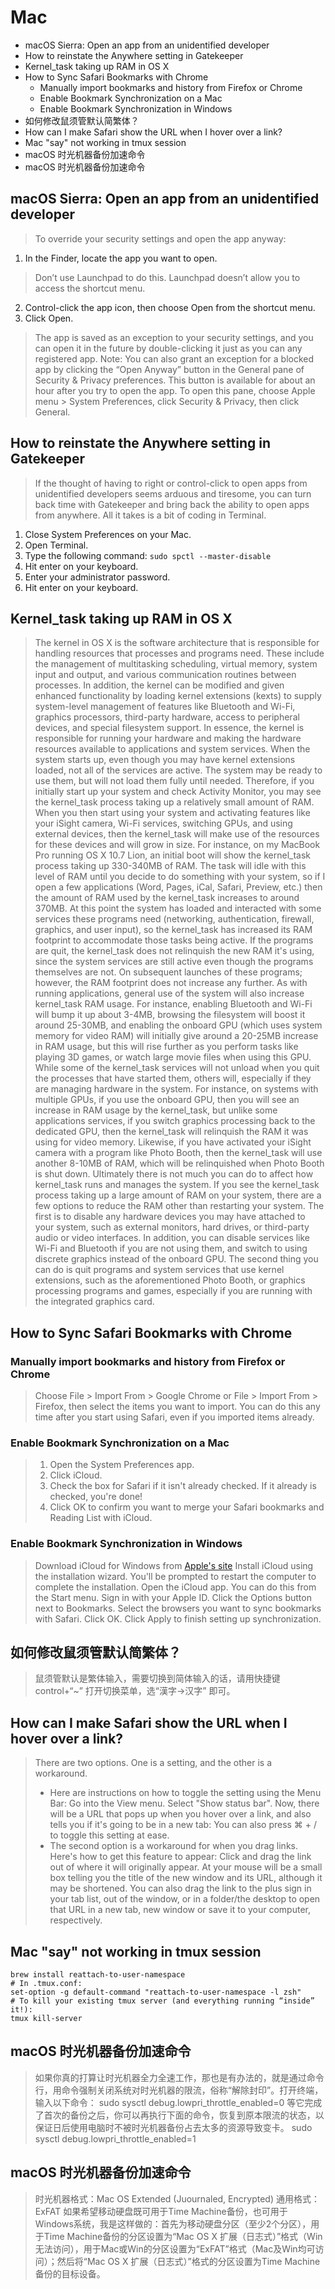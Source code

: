 # Mac
<!-- MarkdownTOC -->

- macOS Sierra: Open an app from an unidentified developer
- How to reinstate the Anywhere setting in Gatekeeper
- Kernel_task taking up RAM in OS X
- How to Sync Safari Bookmarks with Chrome
    - Manually import bookmarks and history from Firefox or Chrome
    - Enable Bookmark Synchronization on a Mac
    - Enable Bookmark Synchronization in Windows
- 如何修改鼠须管默认简繁体？
- How can I make Safari show the URL when I hover over a link?
- Mac "say" not working in tmux session
- macOS 时光机器备份加速命令
- macOS 时光机器备份加速命令

<!-- /MarkdownTOC -->

## macOS Sierra: Open an app from an unidentified developer
> To override your security settings and open the app anyway:
1. In the Finder, locate the app you want to open.
> Don’t use Launchpad to do this. Launchpad doesn’t allow you to access the shortcut menu.
2. Control-click the app icon, then choose Open from the shortcut menu.
3. Click Open.
> The app is saved as an exception to your security settings, and you can open it in the future by double-clicking it just as you can any registered app.
> Note: You can also grant an exception for a blocked app by clicking the “Open Anyway” button in the General pane of Security & Privacy preferences. This button is available for about an hour after you try to open the app.
> To open this pane, choose Apple menu > System Preferences, click Security & Privacy, then click General.

## How to reinstate the Anywhere setting in Gatekeeper
> If the thought of having to right or control-click to open apps from unidentified developers seems arduous and tiresome, you can turn back time with Gatekeeper and bring back the ability to open apps from anywhere. All it takes is a bit of coding in Terminal.
1. Close System Preferences on your Mac.
2. Open Terminal.
3. Type the following command:
`sudo spctl --master-disable`
4. Hit enter on your keyboard.
5. Enter your administrator password.
6. Hit enter on your keyboard.

## Kernel_task taking up RAM in OS X
>  The kernel in OS X is the software architecture that is responsible for handling resources that processes and programs need. These include the management of multitasking scheduling, virtual memory, system input and output, and various communication routines between processes. In addition, the kernel can be modified and given enhanced functionality by loading kernel extensions (kexts) to supply system-level management of features like Bluetooth and Wi-Fi, graphics processors, third-party hardware, access to peripheral devices, and special filesystem support. In essence, the kernel is responsible for running your hardware and making the hardware resources available to applications and system services.
> When the system starts up, even though you may have kernel extensions loaded, not all of the services are active. The system may be ready to use them, but will not load them fully until needed. Therefore, if you initially start up your system and check Activity Monitor, you may see the kernel_task process taking up a relatively small amount of RAM. When you then start using your system and activating features like your iSight camera, Wi-Fi services, switching GPUs, and using external devices, then the kernel_task will make use of the resources for these devices and will grow in size.
>  For instance, on my MacBook Pro running OS X 10.7 Lion, an initial boot will show the kernel_task process taking up 330-340MB of RAM. The task will idle with this level of RAM until you decide to do something with your system, so if I open a few applications (Word, Pages, iCal, Safari, Preview, etc.) then the amount of RAM used by the kernel_task increases to around 370MB. At this point the system has loaded and interacted with some services these programs need (networking, authentication, firewall, graphics, and user input), so the kernel_task has increased its RAM footprint to accommodate those tasks being active. If the programs are quit, the kernel_task does not relinquish the new RAM it's using, since the system services are still active even though the programs themselves are not. On subsequent launches of these programs; however, the RAM footprint does not increase any further.
>  As with running applications, general use of the system will also increase kernel_task RAM usage. For instance, enabling Bluetooth and Wi-Fi will bump it up about 3-4MB, browsing the filesystem will boost it around 25-30MB, and enabling the onboard GPU (which uses system memory for video RAM) will initially give around a 20-25MB increase in RAM usage, but this will rise further as you perform tasks like playing 3D games, or watch large movie files when using this GPU.
>  While some of the kernel_task services will not unload when you quit the processes that have started them, others will, especially if they are managing hardware in the system. For instance, on systems with multiple GPUs, if you use the onboard GPU, then you will see an increase in RAM usage by the kernel_task, but unlike some applications services, if you switch graphics processing back to the dedicated GPU, then the kernel_task will relinquish the RAM it was using for video memory. Likewise, if you have activated your iSight camera with a program like Photo Booth, then the kernel_task will use another 8-10MB of RAM, which will be relinquished when Photo Booth is shut down.
>  Ultimately there is not much you can do to affect how kernel_task runs and manages the system. If you see the kernel_task process taking up a large amount of RAM on your system, there are a few options to reduce the RAM other than restarting your system. The first is to disable any hardware devices you may have attached to your system, such as external monitors, hard drives, or third-party audio or video interfaces. In addition, you can disable services like Wi-Fi and Bluetooth if you are not using them, and switch to using discrete graphics instead of the onboard GPU. The second thing you can do is quit programs and system services that use kernel extensions, such as the aforementioned Photo Booth, or graphics processing programs and games, especially if you are running with the integrated graphics card.

## How to Sync Safari Bookmarks with Chrome
### Manually import bookmarks and history from Firefox or Chrome
> Choose File > Import From > Google Chrome or File > Import From > Firefox, then select the items you want to import. You can do this any time after you start using Safari, even if you imported items already.
### Enable Bookmark Synchronization on a Mac
> 1. Open the System Preferences app.
> 2. Click iCloud.
> 3. Check the box for Safari if it isn't already checked. If it already is checked, you're done!
> 4. Click OK to confirm you want to merge your Safari bookmarks and Reading List with iCloud.
### Enable Bookmark Synchronization in Windows
>  Download iCloud for Windows from [Apple's site](https://support.apple.com/zh-cn/HT202806)
>  Install iCloud using the installation wizard. You'll be prompted to restart the computer to complete the installation.
> Open the iCloud app. You can do this from the Start menu.
> Sign in with your Apple ID.
> Click the Options button next to Bookmarks.
> Select the browsers you want to sync bookmarks with Safari.
> Click OK.
> Click Apply to finish setting up synchronization.

## 如何修改鼠须管默认简繁体？
> 鼠须管默认是繁体输入，需要切换到简体输入的话，请用快捷键 control+“~”  打开切换菜单，选“漢字→汉字” 即可。


## How can I make Safari show the URL when I hover over a link?
> There are two options. One is a setting, and the other is a workaround.
> - Here are instructions on how to toggle the setting using the Menu Bar:
> Go into the View menu.
Select "Show status bar".
Now, there will be a URL that pops up when you hover over a link, and also tells you if it's going to be in a new tab:
> You can also press ⌘ + / to toggle this setting at ease.
> - The second option is a workaround for when you drag links. Here's how to get this feature to appear:
> Click and drag the link out of where it will originally appear.
At your mouse will be a small box telling you the title of the new window and its URL, although it may be shortened.
You can also drag the link to the plus sign in your tab list, out of the window, or in a folder/the desktop to open that URL in a new tab, new window or save it to your computer, respectively.

## Mac "say" not working in tmux session
````shell
brew install reattach-to-user-namespace
# In .tmux.conf:
set-option -g default-command "reattach-to-user-namespace -l zsh"
# To kill your existing tmux server (and everything running “inside” it!):
tmux kill-server
````

## macOS 时光机器备份加速命令
> 如果你真的打算让时光机器全力全速工作，那也是有办法的，就是通过命令行，用命令强制关闭系统对时光机器的限流，俗称“解除封印”。打开终端，输入以下命令：
> sudo sysctl debug.lowpri_throttle_enabled=0
> 等它完成了首次的备份之后，你可以再执行下面的命令，恢复到原本限流的状态，以保证日后使用电脑时不被时光机器备份占去太多的资源导致变卡。
> sudo sysctl debug.lowpri_throttle_enabled=1

## macOS 时光机器备份加速命令
> 时光机器格式：Mac OS Extended (Juournaled, Encrypted)
> 通用格式：ExFAT
如果希望移动硬盘既可用于Time Machine备份，也可用于Windows系统，我是这样做的：首先为移动硬盘分区（至少2个分区），用于Time Machine备份的分区设置为“Mac OS X 扩展（日志式）”格式（Win无法访问），用于Mac或Win的分区设置为“ExFAT”格式（Mac及Win均可访问）；然后将“Mac OS X 扩展（日志式）”格式的分区设置为Time Machine备份的目标设备。
